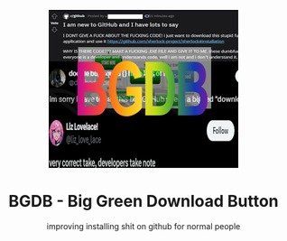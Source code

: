 <p align="center">
  <img alt="a tweet of people complaining about how hard it is to install github with the text BGDB" src="./assets/icons/icon.png"  />
</p>
<h1 align="center">BGDB - Big Green Download Button</h1>
<p align="center">improving installing shit on github for normal people</p>
